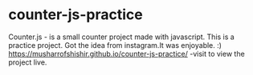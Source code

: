# counter-js-practice
Counter.js - is a small counter project made with javascript. This is a practice project.
Got the idea from instagram.It was enjoyable. :)
https://musharrofshishir.github.io/counter-js-practice/ -visit to view the project live.
